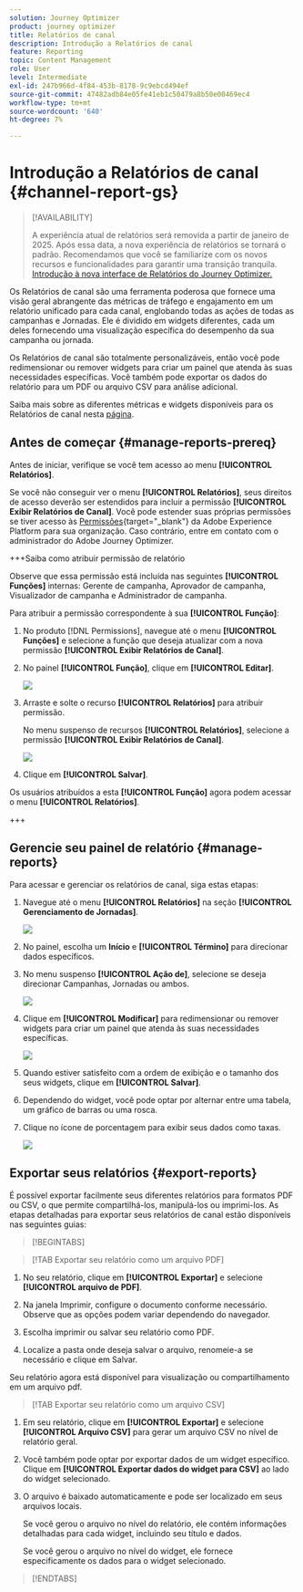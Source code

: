 ```yaml
---
solution: Journey Optimizer
product: journey optimizer
title: Relatórios de canal
description: Introdução a Relatórios de canal
feature: Reporting
topic: Content Management
role: User
level: Intermediate
exl-id: 247b966d-4f84-453b-8178-9c9ebcd494ef
source-git-commit: 47482adb84e05fe41eb1c50479a8b50e00469ec4
workflow-type: tm+mt
source-wordcount: '640'
ht-degree: 7%

---
```


# Introdução a Relatórios de canal {#channel-report-gs}

>[!AVAILABILITY]
>
>A experiência atual de relatórios será removida a partir de janeiro de 2025. Após essa data, a nova experiência de relatórios se tornará o padrão. Recomendamos que você se familiarize com os novos recursos e funcionalidades para garantir uma transição tranquila. [Introdução à nova interface de Relatórios do Journey Optimizer.](report-gs-cja.md)

Os Relatórios de canal são uma ferramenta poderosa que fornece uma visão geral abrangente das métricas de tráfego e engajamento em um relatório unificado para cada canal, englobando todas as ações de todas as campanhas e Jornadas. Ele é dividido em widgets diferentes, cada um deles fornecendo uma visualização específica do desempenho da sua campanha ou jornada.

Os Relatórios de canal são totalmente personalizáveis, então você pode redimensionar ou remover widgets para criar um painel que atenda às suas necessidades específicas. Você também pode exportar os dados do relatório para um PDF ou arquivo CSV para análise adicional.

Saiba mais sobre as diferentes métricas e widgets disponíveis para os Relatórios de canal nesta [página](channel-report.md).

## Antes de começar {#manage-reports-prereq}

Antes de iniciar, verifique se você tem acesso ao menu **[!UICONTROL Relatórios]**.

Se você não conseguir ver o menu **[!UICONTROL Relatórios]**, seus direitos de acesso deverão ser estendidos para incluir a permissão **[!UICONTROL Exibir Relatórios de Canal]**. Você pode estender suas próprias permissões se tiver acesso às [Permissões](https://experienceleague.adobe.com/docs/experience-platform/access-control/home.html?lang=pt-BR){target="_blank"} da Adobe Experience Platform para sua organização. Caso contrário, entre em contato com o administrador do Adobe Journey Optimizer.

+++Saiba como atribuir permissão de relatório

Observe que essa permissão está incluída nas seguintes **[!UICONTROL Funções]** internas: Gerente de campanha, Aprovador de campanha, Visualizador de campanha e Administrador de campanha.

Para atribuir a permissão correspondente à sua **[!UICONTROL Função]**:

1. No produto [!DNL Permissions], navegue até o menu **[!UICONTROL Funções]** e selecione a função que deseja atualizar com a nova permissão **[!UICONTROL Exibir Relatórios de Canal]**.

1. No painel **[!UICONTROL Função]**, clique em **[!UICONTROL Editar]**.

   ![](assets/channel_permission_1.png)

1. Arraste e solte o recurso **[!UICONTROL Relatórios]** para atribuir permissão.

   No menu suspenso de recursos **[!UICONTROL Relatórios]**, selecione a permissão **[!UICONTROL Exibir Relatórios de Canal]**.

   ![](assets/channel_permission_2.png)

1. Clique em **[!UICONTROL Salvar]**.

Os usuários atribuídos a esta **[!UICONTROL Função]** agora podem acessar o menu **[!UICONTROL Relatórios]**.

+++

## Gerencie seu painel de relatório {#manage-reports}

Para acessar e gerenciar os relatórios de canal, siga estas etapas:

1. Navegue até o menu **[!UICONTROL Relatórios]** na seção **[!UICONTROL Gerenciamento de Jornadas]**.

   ![](assets/channel_report_1.png)

1. No painel, escolha um **Início** e **[!UICONTROL Término]** para direcionar dados específicos.

1. No menu suspenso **[!UICONTROL Ação de]**, selecione se deseja direcionar Campanhas, Jornadas ou ambos.

   ![](assets/channel_report_2.png)

1. Clique em **[!UICONTROL Modificar]** para redimensionar ou remover widgets para criar um painel que atenda às suas necessidades específicas.

   ![](assets/channel_report_3.png)

1. Quando estiver satisfeito com a ordem de exibição e o tamanho dos seus widgets, clique em **[!UICONTROL Salvar]**.

1. Dependendo do widget, você pode optar por alternar entre uma tabela, um gráfico de barras ou uma rosca.

1. Clique no ícone de porcentagem para exibir seus dados como taxas.

   ![](assets/channel_report_4.png)

## Exportar seus relatórios {#export-reports}

É possível exportar facilmente seus diferentes relatórios para formatos PDF ou CSV, o que permite compartilhá-los, manipulá-los ou imprimi-los. As etapas detalhadas para exportar seus relatórios de canal estão disponíveis nas seguintes guias:

>[!BEGINTABS]

>[!TAB Exportar seu relatório como um arquivo PDF]

1. No seu relatório, clique em **[!UICONTROL Exportar]** e selecione **[!UICONTROL arquivo de PDF]**.

1. Na janela Imprimir, configure o documento conforme necessário. Observe que as opções podem variar dependendo do navegador.

1. Escolha imprimir ou salvar seu relatório como PDF.

1. Localize a pasta onde deseja salvar o arquivo, renomeie-a se necessário e clique em Salvar.

Seu relatório agora está disponível para visualização ou compartilhamento em um arquivo pdf.

>[!TAB Exportar seu relatório como um arquivo CSV]

1. Em seu relatório, clique em **[!UICONTROL Exportar]** e selecione **[!UICONTROL Arquivo CSV]** para gerar um arquivo CSV no nível de relatório geral.

1. Você também pode optar por exportar dados de um widget específico. Clique em **[!UICONTROL Exportar dados do widget para CSV]** ao lado do widget selecionado.

1. O arquivo é baixado automaticamente e pode ser localizado em seus arquivos locais.

   Se você gerou o arquivo no nível do relatório, ele contém informações detalhadas para cada widget, incluindo seu título e dados.

   Se você gerou o arquivo no nível do widget, ele fornece especificamente os dados para o widget selecionado.

>[!ENDTABS]
